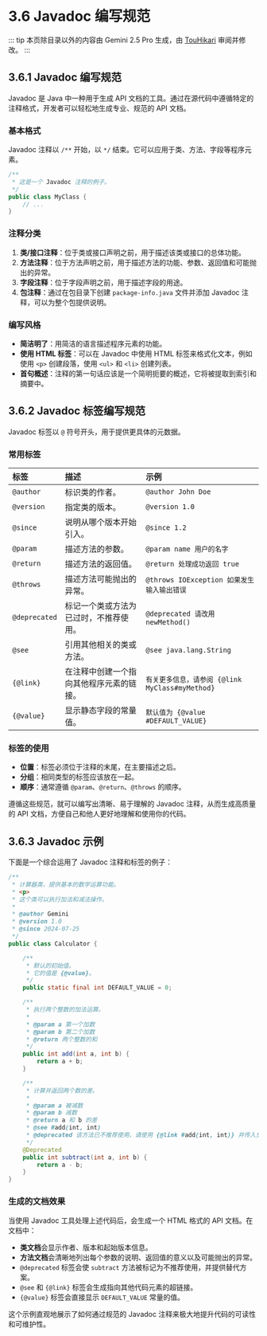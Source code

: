 # 3.6 Javadoc 编写规范

::: tip
本页除目录以外的内容由 Gemini 2.5 Pro 生成，由 [TouHikari](https://github.com/TouHikari/) 审阅并修改。
:::

## 3.6.1 Javadoc 编写规范

Javadoc 是 Java 中一种用于生成 API 文档的工具。通过在源代码中遵循特定的注释格式，开发者可以轻松地生成专业、规范的 API 文档。

### 基本格式

Javadoc 注释以 `/**` 开始，以 `*/` 结束。它可以应用于类、方法、字段等程序元素。

```java
/**
 * 这是一个 Javadoc 注释的例子。
 */
public class MyClass {
    // ...
}
```

### 注释分类

1.  **类/接口注释**：位于类或接口声明之前，用于描述该类或接口的总体功能。
2.  **方法注释**：位于方法声明之前，用于描述方法的功能、参数、返回值和可能抛出的异常。
3.  **字段注释**：位于字段声明之前，用于描述字段的用途。
4.  **包注释**：通过在包目录下创建 `package-info.java` 文件并添加 Javadoc 注释，可以为整个包提供说明。

### 编写风格

- **简洁明了**：用简洁的语言描述程序元素的功能。
- **使用 HTML 标签**：可以在 Javadoc 中使用 HTML 标签来格式化文本，例如使用 `<p>` 创建段落，使用 `<ul>` 和 `<li>` 创建列表。
- **首句概述**：注释的第一句话应该是一个简明扼要的概述，它将被提取到索引和摘要中。

## 3.6.2 Javadoc 标签编写规范

Javadoc 标签以 `@` 符号开头，用于提供更具体的元数据。

### 常用标签

| 标签          | 描述                                     | 示例                                            |
| :------------ | :--------------------------------------- | :---------------------------------------------- |
| `@author`     | 标识类的作者。                           | `@author John Doe`                              |
| `@version`    | 指定类的版本。                           | `@version 1.0`                                  |
| `@since`      | 说明从哪个版本开始引入。                 | `@since 1.2`                                    |
| `@param`      | 描述方法的参数。                         | `@param name 用户的名字`                        |
| `@return`     | 描述方法的返回值。                       | `@return 处理成功返回 true`                     |
| `@throws`     | 描述方法可能抛出的异常。                 | `@throws IOException 如果发生输入输出错误`      |
| `@deprecated` | 标记一个类或方法为已过时，不推荐使用。   | `@deprecated 请改用 newMethod()`                |
| `@see`        | 引用其他相关的类或方法。                 | `@see java.lang.String`                         |
| `{@link}`     | 在注释中创建一个指向其他程序元素的链接。 | `有关更多信息，请参阅 {@link MyClass#myMethod}` |
| `{@value}`    | 显示静态字段的常量值。                   | `默认值为 {@value #DEFAULT_VALUE}`              |

### 标签的使用

- **位置**：标签必须位于注释的末尾，在主要描述之后。
- **分组**：相同类型的标签应该放在一起。
- **顺序**：通常遵循 `@param`、`@return`、`@throws` 的顺序。

遵循这些规范，就可以编写出清晰、易于理解的 Javadoc 注释，从而生成高质量的 API 文档，方便自己和他人更好地理解和使用你的代码。

## 3.6.3 Javadoc 示例

下面是一个综合运用了 Javadoc 注释和标签的例子：

```java
/**
 * 计算器类，提供基本的数学运算功能。
 * <p>
 * 这个类可以执行加法和减法操作。
 *
 * @author Gemini
 * @version 1.0
 * @since 2024-07-25
 */
public class Calculator {

    /**
     * 默认的初始值。
     * 它的值是 {@value}。
     */
    public static final int DEFAULT_VALUE = 0;

    /**
     * 执行两个整数的加法运算。
     *
     * @param a 第一个加数
     * @param b 第二个加数
     * @return 两个整数的和
     */
    public int add(int a, int b) {
        return a + b;
    }

    /**
     * 计算并返回两个数的差。
     *
     * @param a 被减数
     * @param b 减数
     * @return a 和 b 的差
     * @see #add(int, int)
     * @deprecated 该方法已不推荐使用，请使用 {@link #add(int, int)} 并传入负数代替。
     */
    @Deprecated
    public int subtract(int a, int b) {
        return a - b;
    }
}
```

### 生成的文档效果

当使用 Javadoc 工具处理上述代码后，会生成一个 HTML 格式的 API 文档。在文档中：

- **类文档**会显示作者、版本和起始版本信息。
- **方法文档**会清晰地列出每个参数的说明、返回值的意义以及可能抛出的异常。
- `@deprecated` 标签会使 `subtract` 方法被标记为不推荐使用，并提供替代方案。
- `@see` 和 `{@link}` 标签会生成指向其他代码元素的超链接。
- `{@value}` 标签会直接显示 `DEFAULT_VALUE` 常量的值。

这个示例直观地展示了如何通过规范的 Javadoc 注释来极大地提升代码的可读性和可维护性。
